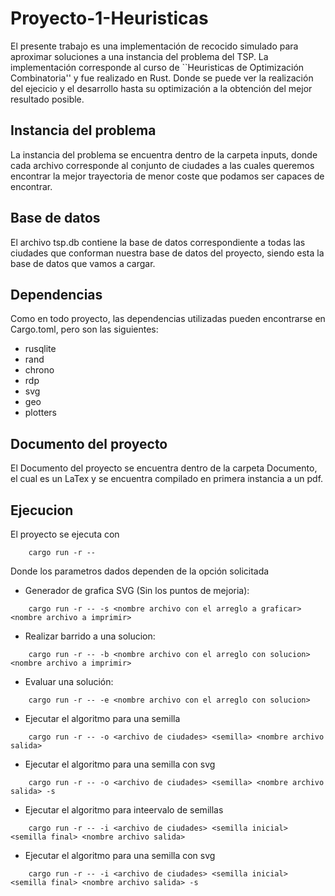 # Proyecto-1-Heuristicas

El presente trabajo es una implementación de recocido simulado para aproximar soluciones a una instancia del problema del TSP. La implementación corresponde al curso de ``Heuristicas de Optimización Combinatoria'' y fue realizado en Rust. Donde se puede ver la realización del ejecicio y el desarrollo hasta su optimización a la obtención del mejor resultado posible.

## Instancia del problema 

La instancia del problema se encuentra dentro de la carpeta inputs, donde cada archivo corresponde al conjunto de ciudades a las cuales queremos encontrar la mejor trayectoria de menor coste que podamos ser capaces de encontrar. 

## Base de datos

El archivo tsp.db contiene la base de datos correspondiente a todas las ciudades que conforman nuestra base de datos del proyecto, siendo esta la base de datos que vamos a cargar.

## Dependencias

Como en todo proyecto, las dependencias utilizadas pueden encontrarse en Cargo.toml, pero son las siguientes:

- rusqlite
- rand
- chrono
- rdp
- svg
- geo 
- plotters

## Documento del proyecto

El Documento del proyecto se encuentra dentro de la carpeta Documento, el cual es un LaTex y se encuentra compilado en primera instancia a un pdf. 

## Ejecucion

El proyecto se ejecuta con 

``` 
    cargo run -r -- 
```

Donde los parametros dados dependen de la opción solicitada 

- Generador de grafica SVG (Sin los puntos de mejoria):
``` 
    cargo run -r -- -s <nombre archivo con el arreglo a graficar> <nombre archivo a imprimir>
```

- Realizar barrido a una solucion:

``` 
    cargo run -r -- -b <nombre archivo con el arreglo con solucion> <nombre archivo a imprimir>
```

- Evaluar una solución:

``` 
    cargo run -r -- -e <nombre archivo con el arreglo con solucion>
```

- Ejecutar el algoritmo para una semilla

``` 
    cargo run -r -- -o <archivo de ciudades> <semilla> <nombre archivo salida>
```

- Ejecutar el algoritmo para una semilla con svg

``` 
    cargo run -r -- -o <archivo de ciudades> <semilla> <nombre archivo salida> -s
```

- Ejecutar el algoritmo para inteervalo de semillas

``` 
    cargo run -r -- -i <archivo de ciudades> <semilla inicial> <semilla final> <nombre archivo salida>
```

- Ejecutar el algoritmo para una semilla con svg

``` 
    cargo run -r -- -i <archivo de ciudades> <semilla inicial> <semilla final> <nombre archivo salida> -s
```
